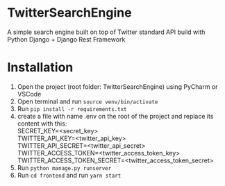 # TwitterSearchEngine
A simple search engine built on top of Twitter standard API build with Python Django + Django Rest Framework

# Installation
1. Open the project (root folder: TwitterSearchEngine) using PyCharm or VSCode
2. Open terminal and run `source venv/bin/activate`
3. Run `pip install -r requirements.txt`
4. create a file with name .env on the root of the project and replace its content with this: <br />
   SECRET_KEY=<secret_key> <br />
   TWITTER_API_KEY=<twitter_api_key> <br />
   TWITTER_API_SECRET=<twitter_api_secret> <br />
   TWITTER_ACCESS_TOKEN=<twitter_access_token_key> <br />
   TWITTER_ACCESS_TOKEN_SECRET=<twitter_access_token_secret>
5. Run `python manage.py runserver`
6. Run `cd frontend` and run `yarn start`

